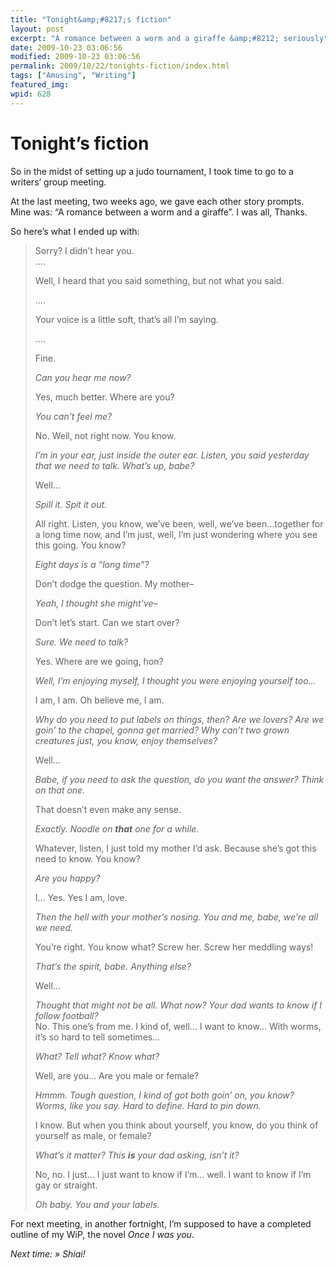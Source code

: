 ```yaml
---
title: "Tonight&amp;#8217;s fiction"
layout: post
excerpt: "A romance between a worm and a giraffe &amp;#8212; seriously"
date: 2009-10-23 03:06:56
modified: 2009-10-23 03:06:56
permalink: 2009/10/22/tonights-fiction/index.html
tags: ["Amusing", "Writing"]
featured_img: 
wpid: 628
---
```


# Tonight&#8217;s fiction

So in the midst of setting up a judo tournament, I took time to go to a writers’ group meeting.

At the last meeting, two weeks ago, we gave each other story prompts. Mine was: “A romance between a worm and a giraffe”. I was all, Thanks.

So here’s what I ended up with:

> Sorry? I didn’t hear you.  
> ….
> 
> Well, I heard that you said something, but not what you said.
> 
> ….
> 
> Your voice is a little soft, that’s all I’m saying.
> 
> ….
> 
> Fine.
> 
> *Can you hear me now?*
> 
> Yes, much better. Where are you?
> 
> *You can’t feel me?*
> 
> No. Well, not right now. You know.
> 
> *I’m in your ear, just inside the outer ear. Listen, you said yesterday that we need to talk. What’s up, babe?*
> 
> Well…
> 
> *Spill it. Spit it out.*
> 
> All right. Listen, you know, we’ve been, well, we’ve been…together for a long time now, and I’m just, well, I’m just wondering where you see this going. You know?
> 
> *Eight days is a “long time”?*
> 
> Don’t dodge the question. My mother–
> 
> *Yeah, I thought she might’ve–*
> 
> Don’t let’s start. Can we start over?
> 
> *Sure. We need to talk?*
> 
> Yes. Where are we going, hon?
> 
> *Well, I’m enjoying myself, I thought you were enjoying yourself too…*
> 
> I am, I am. Oh believe me, I am.
> 
> *Why do you need to put labels on things, then? Are we lovers? Are we goin’ to the chapel, gonna get married? Why can’t two grown creatures just, you know, enjoy themselves?*
> 
> Well…
> 
> *Babe, if you need to ask the question, do you want the answer? Think on that one.*
> 
> That doesn’t even make any sense.
> 
> *Exactly. Noodle on **that** one for a while.*
> 
> Whatever, listen, I just told my mother I’d ask. Because she’s got this need to know. You know?
> 
> *Are you happy?*
> 
> I… Yes. Yes I am, love.
> 
> *Then the hell with your mother’s nosing. You and me, babe, we’re all we need.*
> 
> You’re right. You know what? Screw her. Screw her meddling ways!
> 
> *That’s the spirit, babe. Anything else?*
> 
> Well…
> 
> *Thought that might not be all. What now? Your dad wants to know if I follow football?*   
> No. This one’s from me. I kind of, well… I want to know… With worms, it’s so hard to tell sometimes…
> 
> *What? Tell what? Know what?*
> 
> Well, are you… Are you male or female?
> 
> *Hmmm. Tough question, I kind of got both goin’ on, you know? Worms, like you say. Hard to define. Hard to pin down.*
> 
> I know. But when you think about yourself, you know, do you think of yourself as male, or female?
> 
> *What’s it matter? This **is** your dad asking, isn’t it?*
> 
> No, no. I just… I just want to know if I’m… well. I want to know if I’m gay or straight.
> 
> *Oh baby. You and your labels.*

For next meeting, in another fortnight, I’m supposed to have a completed outline of my WiP, the novel *Once I was you*.

*Next time: » Shiai!*